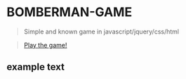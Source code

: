 # BOMBERMAN-GAME

> Simple and known game in javascript/jquery/css/html

>[Play the game!](https://vestelth.github.io)


## example text

##
